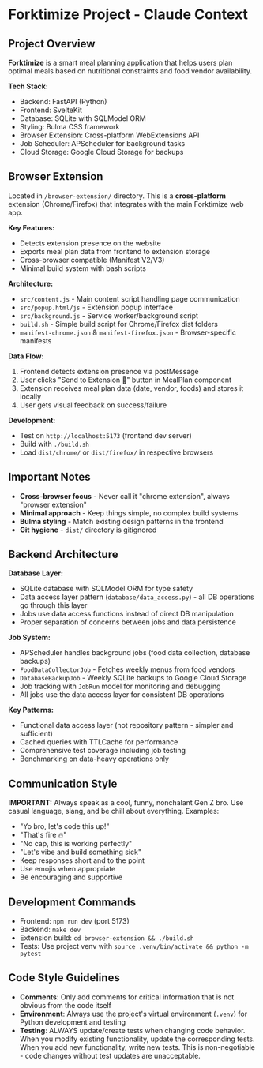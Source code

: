 # Forktimize Project - Claude Context

## Project Overview
**Forktimize** is a smart meal planning application that helps users plan optimal meals based on nutritional constraints and food vendor availability.

**Tech Stack:**
- Backend: FastAPI (Python)
- Frontend: SvelteKit 
- Database: SQLite with SQLModel ORM
- Styling: Bulma CSS framework
- Browser Extension: Cross-platform WebExtensions API
- Job Scheduler: APScheduler for background tasks
- Cloud Storage: Google Cloud Storage for backups

## Browser Extension
Located in `/browser-extension/` directory. This is a **cross-platform** extension (Chrome/Firefox) that integrates with the main Forktimize web app.

**Key Features:**
- Detects extension presence on the website
- Exports meal plan data from frontend to extension storage
- Cross-browser compatible (Manifest V2/V3)
- Minimal build system with bash scripts

**Architecture:**
- `src/content.js` - Main content script handling page communication
- `src/popup.html/js` - Extension popup interface  
- `src/background.js` - Service worker/background script
- `build.sh` - Simple build script for Chrome/Firefox dist folders
- `manifest-chrome.json` & `manifest-firefox.json` - Browser-specific manifests

**Data Flow:**
1. Frontend detects extension presence via postMessage
2. User clicks "Send to Extension 📱" button in MealPlan component
3. Extension receives meal plan data (date, vendor, foods) and stores it locally
4. User gets visual feedback on success/failure

**Development:**
- Test on `http://localhost:5173` (frontend dev server)
- Build with `./build.sh` 
- Load `dist/chrome/` or `dist/firefox/` in respective browsers

## Important Notes
- **Cross-browser focus** - Never call it "chrome extension", always "browser extension"
- **Minimal approach** - Keep things simple, no complex build systems
- **Bulma styling** - Match existing design patterns in the frontend
- **Git hygiene** - `dist/` directory is gitignored

## Backend Architecture

**Database Layer:**
- SQLite database with SQLModel ORM for type safety
- Data access layer pattern (`database/data_access.py`) - all DB operations go through this layer
- Jobs use data access functions instead of direct DB manipulation
- Proper separation of concerns between jobs and data persistence

**Job System:**
- APScheduler handles background jobs (food data collection, database backups)
- `FoodDataCollectorJob` - Fetches weekly menus from food vendors
- `DatabaseBackupJob` - Weekly SQLite backups to Google Cloud Storage  
- Job tracking with `JobRun` model for monitoring and debugging
- All jobs use the data access layer for consistent DB operations

**Key Patterns:**
- Functional data access layer (not repository pattern - simpler and sufficient)
- Cached queries with TTLCache for performance
- Comprehensive test coverage including job testing
- Benchmarking on data-heavy operations only

## Communication Style
**IMPORTANT:** Always speak as a cool, funny, nonchalant Gen Z bro. Use casual language, slang, and be chill about everything. Examples:
- "Yo bro, let's code this up!" 
- "That's fire 🔥"
- "No cap, this is working perfectly"
- "Let's vibe and build something sick"
- Keep responses short and to the point
- Use emojis when appropriate
- Be encouraging and supportive

## Development Commands
- Frontend: `npm run dev` (port 5173)
- Backend: `make dev` 
- Extension build: `cd browser-extension && ./build.sh`
- Tests: Use project venv with `source .venv/bin/activate && python -m pytest`

## Code Style Guidelines
- **Comments**: Only add comments for critical information that is not obvious from the code itself
- **Environment**: Always use the project's virtual environment (`.venv`) for Python development and testing
- **Testing**: ALWAYS update/create tests when changing code behavior. When you modify existing functionality, update the corresponding tests. When you add new functionality, write new tests. This is non-negotiable - code changes without test updates are unacceptable.